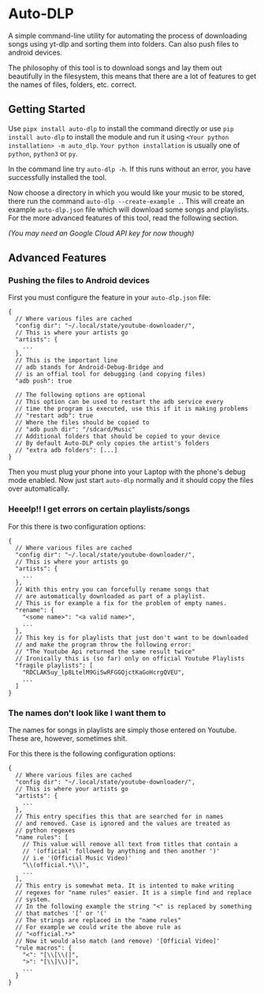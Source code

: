 # Auto-DLP
A simple command-line utility for automating the process of downloading songs using yt-dlp and sorting them into folders. Can also push files to android devices.

The philosophy of this tool is to download songs and lay them out beautifully in the filesystem, this means that there are a lot of features to get the names of files, folders, etc. correct.

## Getting Started
Use ```pipx install auto-dlp``` to install the command directly or use
```pip install auto-dlp``` to install the module and run it using ```<Your python installation> -m auto_dlp```.
```Your python installation``` is usually one of ```python```, ```python3``` or ```py```.

In the command line try ```auto-dlp -h```. If this runs without an error, you have successfully installed the tool.

Now choose a directory in which you would like your music to be stored, there run the command ```auto-dlp --create-example .```. This will create an example ```auto-dlp.json``` file which will download some songs and playlists. For the more advanced features of this tool, read the following section.

_(You may need an Google Cloud API key for now though)_

## Advanced Features

### Pushing the files to Android devices

First you must configure the feature in your `auto-dlp.json` file:
```jsonc
{
  // Where various files are cached
  "config dir": "~/.local/state/youtube-downloader/",
  // This is where your artists go
  "artists": {
    ...
  },
  // This is the important line
  // adb stands for Android-Debug-Bridge and
  // is an offial tool for debugging (and copying files)
  "adb push": true

  // The following options are optional
  // This option can be used to restart the adb service every
  // time the program is executed, use this if it is making problems
  // "restart adb": true
  // Where the files should be copied to 
  // "adb push dir": "/sdcard/Music"
  // Additional folders that should be copied to your device
  // By default Auto-DLP only copies the artist's folders
  // "extra adb folders": [...]
}
```

Then you must plug your phone into your Laptop with the phone's debug mode enabled. Now just start `auto-dlp` normally and it should copy the files over automatically.

### Heeelp!! I get errors on certain playlists/songs

For this there is two configuration options:
```jsonc
{
  // Where various files are cached
  "config dir": "~/.local/state/youtube-downloader/",
  // This is where your artists go
  "artists": {
    ...
  },
  // With this entry you can forcefully rename songs that
  // are automatically downloaded as part of a playlist.
  // This is for example a fix for the problem of empty names.
  "rename": {
    "<some name>": "<a valid name>",
    ...
  },
  // This key is for playlists that just don't want to be downloaded
  // and make the program throw the following error:
  // "The Youtube Api returned the same result twice"
  // Ironically this is (so far) only on official Youtube Playlists
  "fragile playlists": [
    "RDCLAK5uy_lp8LtelM9GiSwRFGGQjctKaGoHcrgQVEU",
    ...
  ]
}
```

### The names don't look like I want them to

The names for songs in playlists are simply those entered
on Youtube. These are, however, sometimes shit.

For this there is the following configuration options:
```jsonc
{
  // Where various files are cached
  "config dir": "~/.local/state/youtube-downloader/",
  // This is where your artists go
  "artists": {
    ...
  },
  // This entry specifies this that are searched for in names
  // and removed. Case is ignored and the values are treated as
  // python regexes
  "name rules": [
    // This value will remove all text from titles that contain a
    // '(official' followed by anything and then another ')'
    // i.e '(Official Music Video)'
    "\\(official.*\\)",
    ...
  ],
  // This entry is somewhat meta. It is intented to make writing
  // regexes for "name rules" easier. It is a simple find and replace
  // system.
  // In the following example the string "<" is replaced by something
  // that matches '[' or '('
  // The strings are replaced in the "name rules"
  // For example we could write the above rule as
  // "<official.*>"
  // Now it would also match (and remove) '[Official Video]'
  "rule macros": {
    "<": "[\\[\\(]",
    ">": "[\\]\\)]",
    ...
  }
}
```
